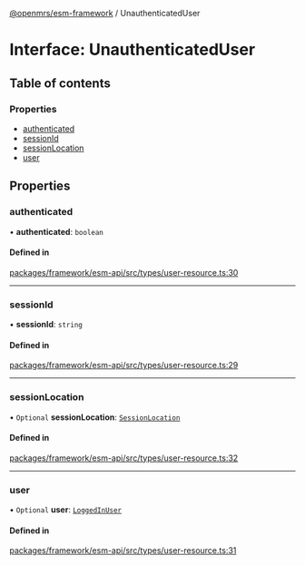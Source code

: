 [@openmrs/esm-framework](../API.md) / UnauthenticatedUser

# Interface: UnauthenticatedUser

## Table of contents

### Properties

- [authenticated](UnauthenticatedUser.md#authenticated)
- [sessionId](UnauthenticatedUser.md#sessionid)
- [sessionLocation](UnauthenticatedUser.md#sessionlocation)
- [user](UnauthenticatedUser.md#user)

## Properties

### authenticated

• **authenticated**: `boolean`

#### Defined in

[packages/framework/esm-api/src/types/user-resource.ts:30](https://github.com/nanfuka/openmrs-esm-core/blob/master/packages/framework/esm-api/src/types/user-resource.ts#L30)

___

### sessionId

• **sessionId**: `string`

#### Defined in

[packages/framework/esm-api/src/types/user-resource.ts:29](https://github.com/nanfuka/openmrs-esm-core/blob/master/packages/framework/esm-api/src/types/user-resource.ts#L29)

___

### sessionLocation

• `Optional` **sessionLocation**: [`SessionLocation`](SessionLocation.md)

#### Defined in

[packages/framework/esm-api/src/types/user-resource.ts:32](https://github.com/nanfuka/openmrs-esm-core/blob/master/packages/framework/esm-api/src/types/user-resource.ts#L32)

___

### user

• `Optional` **user**: [`LoggedInUser`](LoggedInUser.md)

#### Defined in

[packages/framework/esm-api/src/types/user-resource.ts:31](https://github.com/nanfuka/openmrs-esm-core/blob/master/packages/framework/esm-api/src/types/user-resource.ts#L31)
